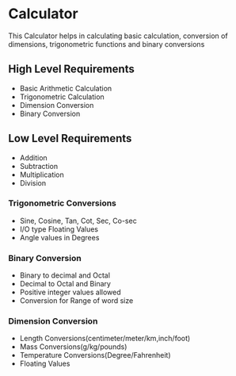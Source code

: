 ﻿# Calculator
This Calculator helps in calculating basic calculation, conversion of dimensions, trigonometric functions and binary conversions


## High Level Requirements

 - Basic Arithmetic Calculation
 - Trigonometric Calculation 
 - Dimension Conversion
 - Binary Conversion

## Low Level Requirements

 - Addition
 - Subtraction
 - Multiplication
 - Division
 ### Trigonometric Conversions 
 - Sine, Cosine, Tan, Cot, Sec, Co-sec
 - I/O type Floating Values
 - Angle values in Degrees
 
### Binary Conversion
 - Binary to decimal and Octal
 - Decimal to Octal and Binary
 - Positive integer values allowed
 - Conversion for Range of word size
### Dimension Conversion
 - Length Conversions(centimeter/meter/km,inch/foot)
 - Mass Conversions(g/kg/pounds)
 - Temperature Conversions(Degree/Fahrenheit)
 - Floating Values
 


